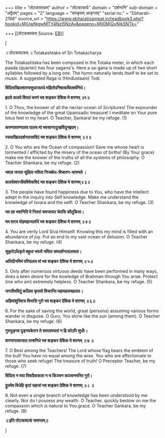 +++
title = "तोटकाष्तकम्"
author = "तोटकाचार्यः"
domain = "दर्शनानि"
sub-domain = "अद्वैतम्"
pages = "2"
language = "संस्कृतम् आङ्ग्लम्"
"serial no." = "Ebharati-2166"
source_url = "https://www.ebharatisampat.in/readbook3.php?bookid=MjUwNjgwMTY4NzI5NzAy&pageno=MjI0MjQyNjk5NTk="

+++
[[तोटकाष्तकम्	Source: [EB](https://www.ebharatisampat.in/readbook3.php?bookid=MjUwNjgwMTY4NzI5NzAy&pageno=MjI0MjQyNjk5NTk=)]]

\[

॥ तोटकाष्टकम् ॥ Totakashtaka of Sri Totakacharya

The Totakashtaka has been composed in the Totaka meter, in which each paada (quarter) has four sagana's. Here a sa-gana is made up of two short syllables followed by a long one. The hymn naturally lends itself to be set to music. A suggested Raga is (Hindustaani) Todi.

**विदिताखिलशास्त्रसुधाजलधे महितोपनिषत्कथितार्थनिधे।**

**हृदये कलये विमलं चरणं भव शङ्कर देशिक मे शरणम् ॥१॥**

1\. O Thou, the knower of all the nectar-ocean of Scriptures! The expounder of the knowledge of the great Upanisadic treasure! I meditate on Your pure lotus feet in my heart. O Teacher, Sankara! be my refuge. (1)

**करुणावरुणालय पालय मां भवसागरदुःखविदूनहृदम्।**

**रचयाखिलदर्शनतत्त्वविदं भव शङ्कर देशिक मे शरणम् ॥ २॥**

2\. O You who are the Ocean of compassion! Save me whose heart is tormented / afflicted by the misery of the ocean of births! (By Your grace) make me the knower of the truths of all the systems of philosophy. O Teacher Shankara, be my refuge. (2)

**भवता जनता सुहिता भविता निजबोध-विचारण-चारुमते ।**

**कलयेश्वरजीवविवेकविदं भव शङ्कर देशिक मे शरणम्॥ ३॥**

3\. The people have found happiness due to You, who have the intellect adept in the inquiry into Self knowledge. Make me understand the knowledge of Isvara and the selfl. O Teacher Shankara, be my refuge. (3)

**भव एव भवानिति मे नितरां समजायत चेतसि कौतुकिता।**

**मम वारय मोहमहाजलधिं भव शङ्कर देशिक मे शरणम् ॥ ४॥**

4\. You are verily Lord Siva Himself. Knowing this my mind is filled with an abundance of joy. Put an end to my vast ocean of delusion. O Teacher Shankara, be my refuge. (4)

**सुकृतेऽधिकृते बहुधा भवतो भविता समदर्शनलालसता।**

**अतिदीनमिमं परिपालय मां भव शङ्कर देशिक मे शरणम् ॥ ५॥**

5\. Only after numerous virtuous deeds have been performed in many ways, does a keen desire for the kowledge of Brahman through You arise. Protect (me who am) extremely helpless. O Teacher Shankara, be my refuge. (5)

**जगतीमवितुं कलिता कृतयो विचरन्ति महामहसच्छलतः।**

**अहिमांशुरिवात्र विभासि गुरो भव शङ्कर देशिक मे शरणम् ॥ ६॥**

6\. For the sake of saving the world, great (persons) assuming various forms wander in disguise. O Guru, You shine like the sun (among them). O Teacher Shankara, be my refuge. (6)

**गुरुपुङ्गव पुङ्गवकेतन ते समतामयतां न हि कोऽपि सुधीः।**

**शरणागतवत्सल तत्त्वनिधे भव शङ्कर देशिक मे शरणम् ॥ ७ ॥**

7\. O Best among the Teachers! The Lord whose flag bears the emblem of the bull! You have no equal among the wise. You who are affectionate to those who seek refuge! The treasure of truth! O Preceptor Teacher, be my refuge. (7)

**विदिता न मया विशदैककला न च किञ्चन काञ्चनमस्ति गुरो।**

**द्रुतमेव विधेहि कृपां सहजां भव शङ्कर देशिक मे शरणम् ॥ ८ ॥**

8\. Not even a single branch of knowledge has been understood by me clearly. Nor do I possess any wealth. O Teacher. quickly bestow on me the compassion which is natural to You.grace. O Teacher Sankara, be my refuge. (8)

**॥ इति तोटकाष्टकं समाप्तम्॥**

\]
